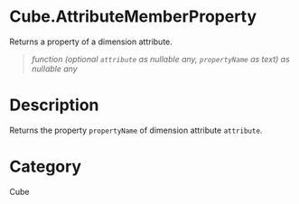 ﻿# Cube.AttributeMemberProperty
Returns a property of a dimension attribute.
> _function (optional <code>attribute</code> as nullable any, <code>propertyName</code> as text) as nullable any_
# Description 
Returns the property <code>propertyName</code> of dimension attribute <code>attribute</code>.

# Category 
Cube
